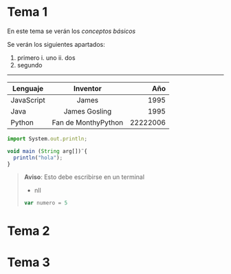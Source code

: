 # Tema 1

En este tema se verán los *conceptos básicos*

Se verán los siguientes apartados:

1. primero
i. uno
  ii. dos
3. segundo

---

Lenguaje   |   Inventor     |   Año
-----------|:--------------:|--------:
JavaScript | James          | 1995
Java       | James Gosling  | 1995
Python     | Fan de MonthyPython  |  22222006



   ```JavaScript
   import System.out.println;

   void main (String arg[])¨{
     println("hola");
   }
   ```

> **Aviso**: Esto debe escribirse en un terminal
> - nll
> ```javascript
> var numero = 5
> ```



# Tema 2




# Tema 3

